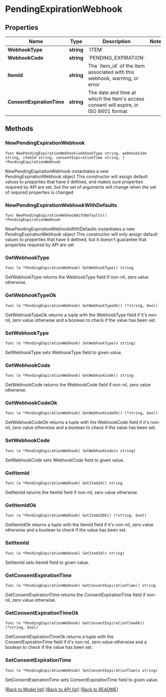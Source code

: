 # PendingExpirationWebhook

## Properties

Name | Type | Description | Notes
------------ | ------------- | ------------- | -------------
**WebhookType** | **string** | &#x60;ITEM&#x60; | 
**WebhookCode** | **string** | &#x60;PENDING_EXPIRATION&#x60; | 
**ItemId** | **string** | The &#x60;item_id&#x60; of the Item associated with this webhook, warning, or error | 
**ConsentExpirationTime** | **string** | The date and time at which the Item&#39;s access consent will expire, in ISO 8601 format | 

## Methods

### NewPendingExpirationWebhook

`func NewPendingExpirationWebhook(webhookType string, webhookCode string, itemId string, consentExpirationTime string, ) *PendingExpirationWebhook`

NewPendingExpirationWebhook instantiates a new PendingExpirationWebhook object
This constructor will assign default values to properties that have it defined,
and makes sure properties required by API are set, but the set of arguments
will change when the set of required properties is changed

### NewPendingExpirationWebhookWithDefaults

`func NewPendingExpirationWebhookWithDefaults() *PendingExpirationWebhook`

NewPendingExpirationWebhookWithDefaults instantiates a new PendingExpirationWebhook object
This constructor will only assign default values to properties that have it defined,
but it doesn't guarantee that properties required by API are set

### GetWebhookType

`func (o *PendingExpirationWebhook) GetWebhookType() string`

GetWebhookType returns the WebhookType field if non-nil, zero value otherwise.

### GetWebhookTypeOk

`func (o *PendingExpirationWebhook) GetWebhookTypeOk() (*string, bool)`

GetWebhookTypeOk returns a tuple with the WebhookType field if it's non-nil, zero value otherwise
and a boolean to check if the value has been set.

### SetWebhookType

`func (o *PendingExpirationWebhook) SetWebhookType(v string)`

SetWebhookType sets WebhookType field to given value.


### GetWebhookCode

`func (o *PendingExpirationWebhook) GetWebhookCode() string`

GetWebhookCode returns the WebhookCode field if non-nil, zero value otherwise.

### GetWebhookCodeOk

`func (o *PendingExpirationWebhook) GetWebhookCodeOk() (*string, bool)`

GetWebhookCodeOk returns a tuple with the WebhookCode field if it's non-nil, zero value otherwise
and a boolean to check if the value has been set.

### SetWebhookCode

`func (o *PendingExpirationWebhook) SetWebhookCode(v string)`

SetWebhookCode sets WebhookCode field to given value.


### GetItemId

`func (o *PendingExpirationWebhook) GetItemId() string`

GetItemId returns the ItemId field if non-nil, zero value otherwise.

### GetItemIdOk

`func (o *PendingExpirationWebhook) GetItemIdOk() (*string, bool)`

GetItemIdOk returns a tuple with the ItemId field if it's non-nil, zero value otherwise
and a boolean to check if the value has been set.

### SetItemId

`func (o *PendingExpirationWebhook) SetItemId(v string)`

SetItemId sets ItemId field to given value.


### GetConsentExpirationTime

`func (o *PendingExpirationWebhook) GetConsentExpirationTime() string`

GetConsentExpirationTime returns the ConsentExpirationTime field if non-nil, zero value otherwise.

### GetConsentExpirationTimeOk

`func (o *PendingExpirationWebhook) GetConsentExpirationTimeOk() (*string, bool)`

GetConsentExpirationTimeOk returns a tuple with the ConsentExpirationTime field if it's non-nil, zero value otherwise
and a boolean to check if the value has been set.

### SetConsentExpirationTime

`func (o *PendingExpirationWebhook) SetConsentExpirationTime(v string)`

SetConsentExpirationTime sets ConsentExpirationTime field to given value.



[[Back to Model list]](../README.md#documentation-for-models) [[Back to API list]](../README.md#documentation-for-api-endpoints) [[Back to README]](../README.md)


